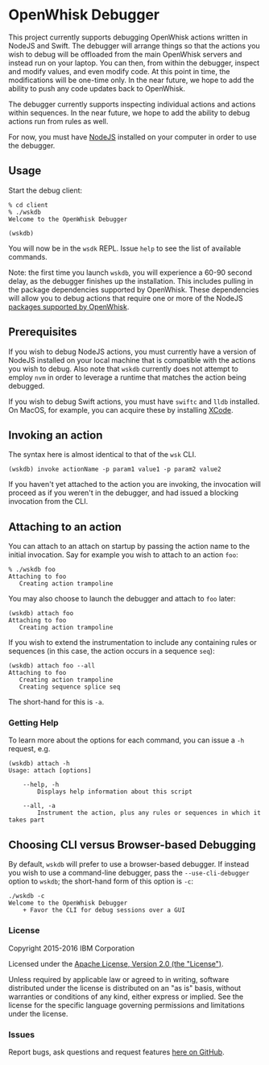 # OpenWhisk Debugger

This project currently supports debugging OpenWhisk actions written in NodeJS and Swift. The debugger will arrange things so that the actions you wish to debug will be offloaded from the main OpenWhisk servers and instead run on your laptop. You can then, from within the debugger, inspect and modify values, and even modify code. At this point in time, the modifications will be one-time only. In the near future, we hope to add the ability to push any code updates back to OpenWhisk.

The debugger currently supports inspecting individual actions and actions within sequences. In the near future, we hope to add the ability to debug actions run from rules as well.

For now, you must have [NodeJS](https://nodejs.org) installed on your computer in order to use the debugger.

## Usage

Start the debug client:
```
% cd client
% ./wskdb
Welcome to the OpenWhisk Debugger

(wskdb)
```

You will now be in the `wsdk` REPL. Issue `help` to see the list of available commands. 

Note: the first time you launch `wskdb`, you will experience a 60-90 second delay, as the debugger finishes up the installation. This includes pulling in the package dependencies supported by OpenWhisk. These dependencies will allow you to debug actions that require one or more of the NodeJS [packages supported by OpenWhisk](https://dev-console.stage1.ng.bluemix.net/docs/openwhisk/openwhisk_reference.html#openwhisk_ref_javascript).

## Prerequisites

If you wish to debug NodeJS actions, you must currently have a version of NodeJS installed on your local machine that is compatible with the actions you wish to debug. Also note that `wskdb` currently does not attempt to employ `nvm` in order to leverage a runtime that matches the action being debugged.

If you wish to debug Swift actions, you must have `swiftc` and `lldb` installed. On MacOS, for example, you can acquire these by installing [XCode](https://itunes.apple.com/us/app/xcode/id497799835?mt=12).

## Invoking an action
The syntax here is almost identical to that of the `wsk` CLI.
```
(wskdb) invoke actionName -p param1 value1 -p param2 value2
```

If you haven't yet attached to the action you are invoking, the invocation will proceed as if you weren't in the debugger, and had issued a blocking invocation from the CLI.

## Attaching to an action

You can attach to an attach on startup by passing the action name to the initial invocation. Say for example you wish to attach to an action `foo`:

```
% ./wskdb foo
Attaching to foo
   Creating action trampoline
```

You may also choose to launch the debugger and attach to `foo` later:

```
(wskdb) attach foo
Attaching to foo
   Creating action trampoline
```

If you wish to extend the instrumentation to include any containing rules or sequences (in this case, the action occurs in a sequence `seq`):

```
(wskdb) attach foo --all
Attaching to foo
   Creating action trampoline
   Creating sequence splice seq
```

The short-hand for this is `-a`. 

### Getting Help

To learn more about the options for each command, you can issue a `-h` request, e.g.
```
(wskdb) attach -h
Usage: attach [options]

	--help, -h
		Displays help information about this script

	--all, -a
		Instrument the action, plus any rules or sequences in which it takes part
```

## Choosing CLI versus Browser-based Debugging

By default, `wskdb` will prefer to use a browser-based debugger. If instead you wish to use a command-line debugger, pass the `--use-cli-debugger` option to `wskdb`; the short-hand form of this option is `-c`:

```
./wskdb -c
Welcome to the OpenWhisk Debugger
    + Favor the CLI for debug sessions over a GUI
```

### License

Copyright 2015-2016 IBM Corporation

Licensed under the [Apache License, Version 2.0 (the "License")](http://www.apache.org/licenses/LICENSE-2.0.html).

Unless required by applicable law or agreed to in writing, software distributed under the license is distributed on an "as is" basis, without warranties or conditions of any kind, either express or implied. See the license for the specific language governing permissions and limitations under the license.

### Issues

Report bugs, ask questions and request features [here on GitHub](../../issues).

